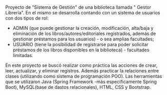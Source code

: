 # <gestion de libreria >
Proyecto de "Sistema de Gestión" de una biblioteca llamada " Gestor Librería". En el  mismo se desarrolla  contando con un sistema de usuarios con dos tipos de rol:
- ADMIN (que puede gestionar la creación, modificación, alta/baja y eliminación de los libros/autores/editoriales registrados, además de gestionar préstamos para los usuarios) - o sea amplias facultades;
- USUARIO (tiene la posibilidad de registrarse para poder solicitar préstamos de los libros disponibles en la biblioteca) - facultades limitadas.

En este proyecto se buscó realizar como práctica las acciones de crear, leer, actualizar, y eliminar registros. Además practicar la relaciones entre clases (utilizando como sistema de programación POO). Las herramientas que se utilizaron Java (Spring Framework -más especificamente Spring Boot), MySQL(base de dastos relacionales), HTML, CSS y Bootstrap.
